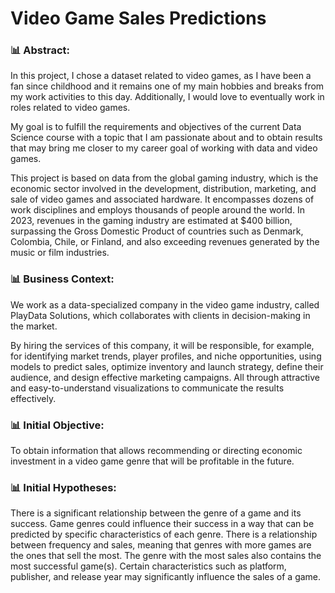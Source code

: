 # Video Game Sales Predictions

### 📊 Abstract:

In this project, I chose a dataset related to video games, as I have been a fan since childhood and it remains one of my main hobbies and breaks from my work activities to this day. Additionally, I would love to eventually work in roles related to video games.

My goal is to fulfill the requirements and objectives of the current Data Science course with a topic that I am passionate about and to obtain results that may bring me closer to my career goal of working with data and video games.

This project is based on data from the global gaming industry, which is the economic sector involved in the development, distribution, marketing, and sale of video games and associated hardware. It encompasses dozens of work disciplines and employs thousands of people around the world. In 2023, revenues in the gaming industry are estimated at $400 billion, surpassing the Gross Domestic Product of countries such as Denmark, Colombia, Chile, or Finland, and also exceeding revenues generated by the music or film industries.

### 📊 Business Context:

We work as a data-specialized company in the video game industry, called PlayData Solutions, which collaborates with clients in decision-making in the market.

By hiring the services of this company, it will be responsible, for example, for identifying market trends, player profiles, and niche opportunities, using models to predict sales, optimize inventory and launch strategy, define their audience, and design effective marketing campaigns. All through attractive and easy-to-understand visualizations to communicate the results effectively.

### 📊 Initial Objective:

To obtain information that allows recommending or directing economic investment in a video game genre that will be profitable in the future.

### 📊 Initial Hypotheses:

There is a significant relationship between the genre of a game and its success.
Game genres could influence their success in a way that can be predicted by specific characteristics of each genre.
There is a relationship between frequency and sales, meaning that genres with more games are the ones that sell the most.
The genre with the most sales also contains the most successful game(s).
Certain characteristics such as platform, publisher, and release year may significantly influence the sales of a game.
